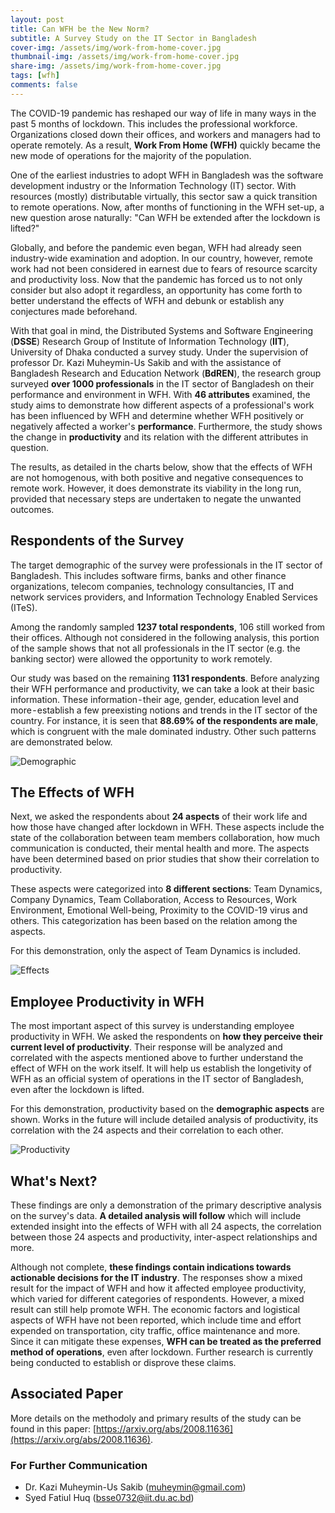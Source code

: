```yaml
---
layout: post
title: Can WFH be the New Norm? 
subtitle: A Survey Study on the IT Sector in Bangladesh
cover-img: /assets/img/work-from-home-cover.jpg
thumbnail-img: /assets/img/work-from-home-cover.jpg
share-img: /assets/img/work-from-home-cover.jpg
tags: [wfh]
comments: false
---
```


The COVID-19 pandemic has reshaped our way of life in many ways in the past 5 months of lockdown. This includes the professional workforce. Organizations closed down their offices, and workers and managers had to operate remotely. As a result, **Work From Home (WFH)** quickly became the new mode of operations for the majority of the population.

One of the earliest industries to adopt WFH in Bangladesh was the software development industry or the Information Technology (IT) sector. With resources (mostly) distributable virtually, this sector saw a quick transition to remote operations. Now, after months of functioning in the WFH set-up, a new question arose naturally: "Can WFH be extended after the lockdown is lifted?"

Globally, and before the pandemic even began, WFH had already seen industry-wide examination and adoption. In our country, however, remote work had not been considered in earnest due to fears of resource scarcity and productivity loss. Now that the pandemic has forced us to not only consider but also adopt it regardless, an opportunity has come forth to better understand the effects of WFH and debunk or establish any conjectures made beforehand.

With that goal in mind, the Distributed Systems and Software Engineering (**DSSE**) Research Group of Institute of Information Technology (**IIT**), University of Dhaka conducted a survey study. Under the supervision of professor Dr. Kazi Muheymin-Us Sakib and with the assistance of Bangladesh Research and Education Network (**BdREN**), the research group surveyed **over 1000 professionals** in the IT sector of Bangladesh on their performance and environment in WFH. With **46 attributes** examined, the study aims to demonstrate how different aspects of a professional's work has been influenced by WFH and determine whether WFH positively or negatively affected a worker's **performance**. Furthermore, the study shows the change in **productivity** and its relation with the different attributes in question.

The results, as detailed in the charts below, show that the effects of WFH are not homogenous, with both positive and negative consequences to remote work. However, it does demonstrate its viability in the long run, provided that necessary steps are undertaken to negate the unwanted outcomes.

## Respondents of the Survey

The target demographic of the survey were professionals in the IT sector of Bangladesh. This includes software firms, banks and other finance organizations, telecom companies, technology consultancies, IT and network services providers, and Information Technology Enabled Services (ITeS).

Among the randomly sampled **1237 total respondents**, 106 still worked from their offices. Although not considered in the following analysis, this portion of the sample shows that not all professionals in the IT sector (e.g. the banking sector) were allowed the opportunity to work remotely.

Our study was based on the remaining **1131 respondents**. Before analyzing their WFH performance and productivity, we can take a look at their basic information. These information - their age, gender, education level and more - establish a few preexisting notions and trends in the IT sector of the country. For instance, it is seen that **88.69% of the respondents are male**, which is congruent with the male dominated industry. Other such patterns are demonstrated below.

![Demographic](/assets/img/demographic.png)

## The Effects of WFH

Next, we asked the respondents about **24 aspects** of their work life and how those have changed after lockdown in WFH. These aspects include the state of the collaboration between team members collaboration, how much communication is conducted, their mental health and more. The aspects have been determined based on prior studies that show their correlation to productivity.

These aspects were categorized into **8 different sections**: Team Dynamics, Company Dynamics, Team Collaboration, Access to Resources, Work Environment, Emotional Well-being, Proximity to the COVID-19 virus and others. This categorization has been based on the relation among the aspects.

For this demonstration, only the aspect of Team Dynamics is included.

![Effects](/assets/img/effects.png)

## Employee Productivity in WFH

The most important aspect of this survey is understanding employee productivity in WFH. We asked the respondents on **how they perceive their current level of productivity**. Their response will be analyzed and correlated with the aspects mentioned above to further understand the effect of WFH on the work itself. It will help us establish the longetivity of WFH as an official system of operations in the IT sector of Bangladesh, even after the lockdown is lifted.

For this demonstration, productivity based on the **demographic aspects** are shown. Works in the future will include detailed analysis of productivity, its correlation with the 24 aspects and their correlation to each other.

![Productivity](/assets/img/prod.png)

## What's Next?

These findings are only a demonstration of the primary descriptive analysis on the survey's data. **A detailed analysis will follow** which will include extended insight into the effects of WFH with all 24 aspects, the correlation between those 24 aspects and productivity, inter-aspect relationships and more.

Although not complete, **these findings contain indications towards actionable decisions for the IT industry**. The responses show a mixed result for the impact of WFH and how it affected employee productivity, which varied for different categories of respondents. However, a mixed result can still help promote WFH. The economic factors and logistical aspects of WFH have not been reported, which include time and effort expended on transportation, city traffic, office maintenance and more. Since it can mitigate these expenses, **WFH can be treated as the preferred method of operations**, even after lockdown. Further research is currently being conducted to establish or disprove these claims.

## Associated Paper

More details on the methodoly and primary results of the study can be found in this paper: [https://arxiv.org/abs/2008.11636](https://arxiv.org/abs/2008.11636).

### For Further Communication

- Dr. Kazi Muheymin-Us Sakib (<muheymin@gmail.com>)
- Syed Fatiul Huq (<bsse0732@iit.du.ac.bd>)
